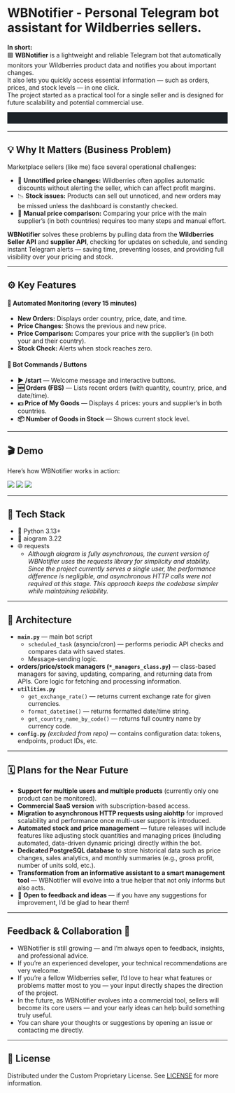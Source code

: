 # WBNotifier - Personal Telegram bot assistant for Wildberries sellers.
**In short:**  
🟪 **WBNotifier** is a lightweight and reliable Telegram bot that automatically monitors your Wildberries product data and notifies you about important changes.  
It also lets you quickly access essential information — such as orders, prices, and stock levels — in one click.  
The project started as a practical tool for a single seller and is designed for future scalability and potential commercial use.

![logo](assets/logo.gif)

---
## 💡 Why It Matters (Business Problem)

Marketplace sellers (like me) face several operational challenges:
- 🔻 **Unnotified price changes:** Wildberries often applies automatic discounts without alerting the seller, which can affect profit margins.
- 📉 **Stock issues:** Products can sell out unnoticed, and new orders may be missed unless the dashboard is constantly checked.
- 🔄 **Manual price comparison:** Comparing your price with the main supplier’s (in both countries) requires too many steps and manual effort.

**WBNotifier** solves these problems by pulling data from the **Wildberries Seller API** and **supplier API**, checking for updates on schedule, and sending instant Telegram alerts — saving time, preventing losses, and providing full visibility over your pricing and stock.

---
## ⚙️ Key Features

#### 🔁 Automated Monitoring (every 15 minutes)
- **New Orders:** Displays order country, price, date, and time.
- **Price Changes:** Shows the previous and new price.
- **Price Comparison:** Compares your price with the supplier’s (in both your and their country).
- **Stock Check:** Alerts when stock reaches zero.
#### 🤖 Bot Commands / Buttons
- **▶️ /start** — Welcome message and interactive buttons.
- **🆕 Orders (FBS)** — Lists recent orders (with quantity, country, price, and date/time).
- **💵 Price of My Goods** — Displays 4 prices: yours and supplier’s in both countries.
- **📦 Number of Goods in Stock** — Shows current stock level.
---
## 🎬 Demo
Here’s how WBNotifier works in action:
<p float="left">
  <img src="assets/1.gif" width="250" />
  <img src="assets/2.gif" width="250" />
  <img src="assets/3.gif" width="250" />
</p>

---
## 🧠 Tech Stack

- 🐍 Python 3.13+
- 🤖 aiogram 3.22
- 🌐 requests
    - _Although aiogram is fully asynchronous, the current version of WBNotifier uses the requests library for simplicity and stability.
Since the project currently serves a single user, the performance difference is negligible, and asynchronous HTTP calls were not required at this stage.
This approach keeps the codebase simpler while maintaining reliability._
---
## 🧩 Architecture

- **`main.py`** — main bot script
    - `scheduled_task` (asyncio/cron) — performs periodic API checks and compares data with saved states.
    - Message-sending logic.
- **orders/price/stock managers (`*_managers_class.py`)** — class-based managers for saving, updating, comparing, and returning data from APIs. Core logic for fetching and processing information.
- **`utilities.py`**
    - `get_exchange_rate()` — returns current exchange rate for given currencies.
    - `format_datetime()` — returns formatted date/time string.
    - `get_country_name_by_code()` — returns full country name by currency code.
- **`config.py`** _(excluded from repo)_ — contains configuration data: tokens, endpoints, product IDs, etc.
---
## 🗓️ Plans for the Near Future

- **Support for multiple users and multiple products** (currently only one product can be monitored).  
- **Commercial SaaS version** with subscription-based access.  
- **Migration to asynchronous HTTP requests using aiohttp** for improved scalability and performance once multi-user support is introduced.  
- **Automated stock and price management** — future releases will include features like adjusting stock quantities and managing prices (including automated, data-driven dynamic pricing) directly within the bot.  
- **Dedicated PostgreSQL database** to store historical data such as price changes, sales analytics, and monthly summaries (e.g., gross profit, number of units sold, etc.).  
- **Transformation from an informative assistant to a smart management tool** — WBNotifier will evolve into a true helper that not only informs but also acts.  
- 💬 **Open to feedback and ideas** — if you have any suggestions for improvement, I’d be glad to hear them!

---
## Feedback & Collaboration 🤝

- WBNotifier is still growing — and I’m always open to feedback, insights, and professional advice.  
- If you’re an experienced developer, your technical recommendations are very welcome.  
- If you’re a fellow Wildberries seller, I’d love to hear what features or problems matter most to you — your input directly shapes the direction of the project.
- In the future, as WBNotifier evolves into a commercial tool, sellers will become its core users — and your early ideas can help build something truly useful.
- You can share your thoughts or suggestions by opening an issue or contacting me directly.

---
## 📜 License

Distributed under the Custom Proprietary License. See [LICENSE](LICENSE) for more information.
